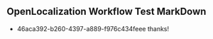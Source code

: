 ## OpenLocalization Workflow Test MarkDown
* 46aca392-b260-4397-a889-f976c434feee thanks!

<!--HONumber=Jul16_HO4-->



